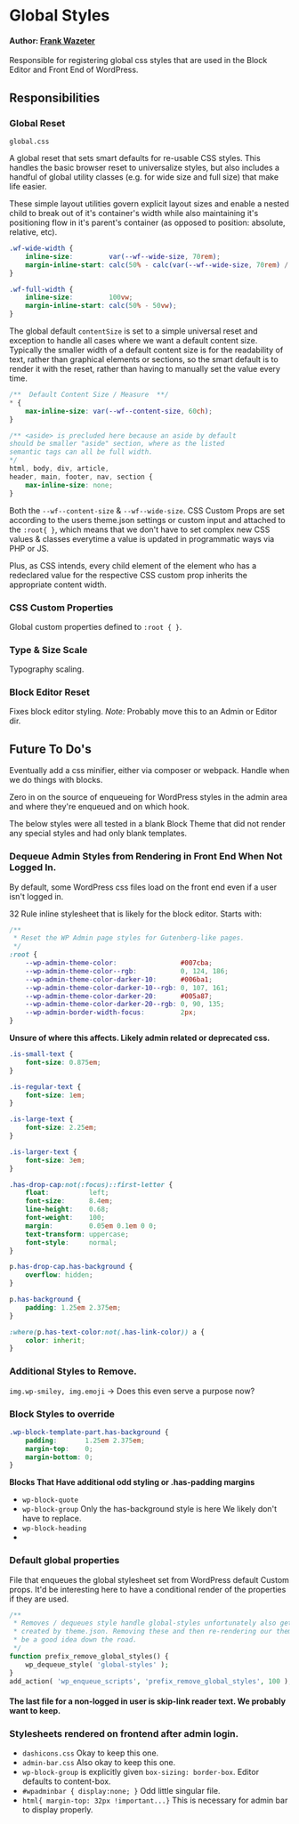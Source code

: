 # Global Styles

#### Author: [Frank Wazeter](https://github.com/fwazeter)

Responsible for registering global css styles that are used in the Block Editor and Front End
of WordPress.

## Responsibilities

### Global Reset

`global.css`

A global reset that sets smart defaults for re-usable CSS styles. This handles the basic browser reset to universalize
styles, but also includes a handful of global utility classes (e.g. for wide size and full size) that
make life easier.

These simple layout utilities govern explicit layout sizes and enable a nested child to break out of it's container's
width
while also maintaining it's positioning flow in it's parent's container (as opposed to position: absolute, relative,
etc).

```css
.wf-wide-width {
	inline-size:         var(--wf--wide-size, 70rem);
	margin-inline-start: calc(50% - calc(var(--wf--wide-size, 70rem) / 2));
}

.wf-full-width {
	inline-size:         100vw;
	margin-inline-start: calc(50% - 50vw);
}
```

The global default `contentSize` is set to a simple universal reset and exception to handle all cases where we want
a default content size. Typically the smaller width of a default content size is for the readability of text, rather
than
graphical elements or sections, so the smart default is to render it with the reset, rather than having to manually set
the
value every time.

```css
/**  Default Content Size / Measure  **/
* {
	max-inline-size: var(--wf--content-size, 60ch);
}

/** <aside> is precluded here because an aside by default
should be smaller "aside" section, where as the listed
semantic tags can all be full width.
*/
html, body, div, article,
header, main, footer, nav, section {
	max-inline-size: none;
}
```

Both the `--wf--content-size` & `--wf--wide-size`. CSS Custom Props are set according to the users theme.json settings
or custom
input and attached to the `:root{ }`, which means that we don't have to set complex new CSS values & classes everytime a
value is updated in programmatic
ways via PHP or JS.

Plus, as CSS intends, every child element of the element who has a redeclared value for the respective CSS custom prop
inherits the appropriate content width.

### CSS Custom Properties

Global custom properties defined to `:root { }`.

### Type & Size Scale

Typography scaling.

### Block Editor Reset

Fixes block editor styling. *Note:* Probably move this to an Admin or Editor dir.

## Future To Do's

Eventually add a css minifier, either via composer or webpack. Handle when we do things with blocks.

Zero in on the source of enqueueing for WordPress styles in the admin area and where they're enqueued and on which hook.

The below styles were all tested in a blank Block Theme that did not render any special styles and had only
blank templates.

### Dequeue Admin Styles from Rendering in Front End When Not Logged In.

By default, some WordPress css files load on the front end even if a user isn't logged in.

32 Rule inline stylesheet that is likely for the block editor. Starts with:

```css
/**
 * Reset the WP Admin page styles for Gutenberg-like pages.
 */
:root {
	--wp-admin-theme-color:                #007cba;
	--wp-admin-theme-color--rgb:           0, 124, 186;
	--wp-admin-theme-color-darker-10:      #006ba1;
	--wp-admin-theme-color-darker-10--rgb: 0, 107, 161;
	--wp-admin-theme-color-darker-20:      #005a87;
	--wp-admin-theme-color-darker-20--rgb: 0, 90, 135;
	--wp-admin-border-width-focus:         2px;
}
```

**Unsure of where this affects. Likely admin related or deprecated css.**

```css
.is-small-text {
	font-size: 0.875em;
}

.is-regular-text {
	font-size: 1em;
}

.is-large-text {
	font-size: 2.25em;
}

.is-larger-text {
	font-size: 3em;
}

.has-drop-cap:not(:focus)::first-letter {
	float:          left;
	font-size:      8.4em;
	line-height:    0.68;
	font-weight:    100;
	margin:         0.05em 0.1em 0 0;
	text-transform: uppercase;
	font-style:     normal;
}

p.has-drop-cap.has-background {
	overflow: hidden;
}

p.has-background {
	padding: 1.25em 2.375em;
}

:where(p.has-text-color:not(.has-link-color)) a {
	color: inherit;
}

```

### Additional Styles to Remove.

`img.wp-smiley, img.emoji` -> Does this even serve a purpose now?

### Block Styles to override

```css
.wp-block-template-part.has-background {
	padding:       1.25em 2.375em;
	margin-top:    0;
	margin-bottom: 0;
}
```

**Blocks That Have additional odd styling or .has-padding margins**

* `wp-block-quote`
* `wp-block-group` Only the has-background style is here We likely don't have to replace.
* `wp-block-heading`
*

### Default global properties

File that enqueues the global stylesheet set from WordPress default Custom props. It'd be
interesting here to have a conditional render of the properties if they are used.

```php
/**
 * Removes / dequeues style handle global-styles unfortunately also gets rid of any custom CSS props
 * created by theme.json. Removing these and then re-rendering our theme-support stuff later might
 * be a good idea down the road.
 */
function prefix_remove_global_styles() {
	wp_dequeue_style( 'global-styles' );
}
add_action( 'wp_enqueue_scripts', 'prefix_remove_global_styles', 100 );
```

#### The last file for a non-logged in user is skip-link reader text. We probably want to keep.

### Stylesheets rendered on frontend after admin login.

* `dashicons.css` Okay to keep this one.
* `admin-bar.css` Also okay to keep this one.
* `wp-block-group` is explicitly given `box-sizing: border-box`. Editor defaults to content-box.
* `#wpadminbar { display:none; }` Odd little singular file.
* `html{ margin-top: 32px !important...}` This is necessary for admin bar to display properly.